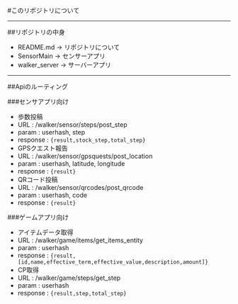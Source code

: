 #このリポジトリについて  

-----  

##リポジトリの中身  
- README.md  -> リポジトリについて  
- SensorMain -> センサーアプリ  
- walker_server -> サーバーアプリ  

-----  

##Apiのルーティング  

###センサアプリ向け  
- 歩数投稿  
 - URL : /walker/sensor/steps/post_step  
 - param : userhash, step  
 - response : ```{result,stock_step,total_step}```
- GPSクエスト報告  
 - URL : /walker/sensor/gpsquests/post_location  
 - param : userhash, latitude, longitude  
 - response : ```{result}```
- QRコード投稿  
 - URL : /walker/sensor/qrcodes/post_qrcode  
 - param : userhash, code  
 - response : ```{result}```

###ゲームアプリ向け  
- アイテムデータ取得  
 - URL : /walker/game/items/get_items_entity  
 - param : userhash  
 - response : ```{result,[id,name,effective_term,effective_value,description,amount]}```
- CP取得  
 - URL : /walker/game/steps/get_step  
 - param : userhash  
 - response : ```{result,step,total_step}```
